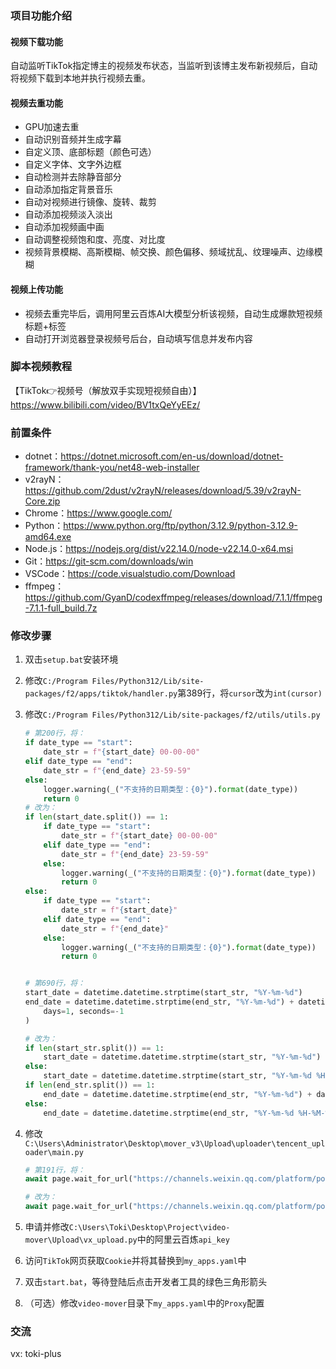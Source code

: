 ### 项目功能介绍

#### 视频下载功能

自动监听TikTok指定博主的视频发布状态，当监听到该博主发布新视频后，自动将视频下载到本地并执行视频去重。

#### 视频去重功能

- GPU加速去重
- 自动识别音频并生成字幕
- 自定义顶、底部标题（颜色可选）
- 自定义字体、文字外边框
- 自动检测并去除静音部分
- 自动添加指定背景音乐
- 自动对视频进行镜像、旋转、裁剪
- 自动添加视频淡入淡出
- 自动添加视频画中画
- 自动调整视频饱和度、亮度、对比度
- 视频背景模糊、高斯模糊、帧交换、颜色偏移、频域扰乱、纹理噪声、边缘模糊

#### 视频上传功能

- 视频去重完毕后，调用阿里云百炼AI大模型分析该视频，自动生成爆款短视频标题+标签
- 自动打开浏览器登录视频号后台，自动填写信息并发布内容

### 脚本视频教程

【TikTok👉视频号（解放双手实现短视频自由）】 https://www.bilibili.com/video/BV1txQeYyEEz/

### 前置条件

- dotnet：https://dotnet.microsoft.com/en-us/download/dotnet-framework/thank-you/net48-web-installer
- v2rayN：https://github.com/2dust/v2rayN/releases/download/5.39/v2rayN-Core.zip
- Chrome：https://www.google.com/
- Python：https://www.python.org/ftp/python/3.12.9/python-3.12.9-amd64.exe
- Node.js：https://nodejs.org/dist/v22.14.0/node-v22.14.0-x64.msi
- Git：https://git-scm.com/downloads/win
- VSCode：https://code.visualstudio.com/Download
- ffmpeg：https://github.com/GyanD/codexffmpeg/releases/download/7.1.1/ffmpeg-7.1.1-full_build.7z

### 修改步骤

1. 双击`setup.bat`安装环境

2. 修改`C:/Program Files/Python312/Lib/site-packages/f2/apps/tiktok/handler.py`第389行，将`cursor`改为`int(cursor)`

3. 修改`C:/Program Files/Python312/Lib/site-packages/f2/utils/utils.py`

   ```python
   # 第200行，将：
   if date_type == "start":
       date_str = f"{start_date} 00-00-00"
   elif date_type == "end":
       date_str = f"{end_date} 23-59-59"
   else:
       logger.warning(_("不支持的日期类型：{0}").format(date_type))
       return 0
   # 改为：
   if len(start_date.split()) == 1:
       if date_type == "start":
           date_str = f"{start_date} 00-00-00"
       elif date_type == "end":
           date_str = f"{end_date} 23-59-59"
       else:
           logger.warning(_("不支持的日期类型：{0}").format(date_type))
           return 0
   else:
       if date_type == "start":
           date_str = f"{start_date}"
       elif date_type == "end":
           date_str = f"{end_date}"
       else:
           logger.warning(_("不支持的日期类型：{0}").format(date_type))
           return 0
   

   # 第690行，将：
   start_date = datetime.datetime.strptime(start_str, "%Y-%m-%d")
   end_date = datetime.datetime.strptime(end_str, "%Y-%m-%d") + datetime.timedelta(
       days=1, seconds=-1
   )
   
   # 改为：
   if len(start_str.split()) == 1:
       start_date = datetime.datetime.strptime(start_str, "%Y-%m-%d")
   else:
       start_date = datetime.datetime.strptime(start_str, "%Y-%m-%d %H-%M-%S")
   if len(end_str.split()) == 1:
       end_date = datetime.datetime.strptime(end_str, "%Y-%m-%d") + datetime.timedelta(days=1, seconds=-1)
   else:
       end_date = datetime.datetime.strptime(end_str, "%Y-%m-%d %H-%M-%S")
   ```

4. 修改`C:\Users\Administrator\Desktop\mover_v3\Upload\uploader\tencent_uploader\main.py`

   ```python
   # 第191行，将：
   await page.wait_for_url("https://channels.weixin.qq.com/platform/post/list", timeout=1500)
   
   # 改为：
   await page.wait_for_url("https://channels.weixin.qq.com/platform/post/list", timeout=10000)
   ```

5. 申请并修改`C:\Users\Toki\Desktop\Project\video-mover\Upload\vx_upload.py`中的阿里云百炼`api_key`

6. 访问`TikTok`网页获取`Cookie`并将其替换到`my_apps.yaml`中

7. 双击`start.bat`，等待登陆后点击开发者工具的绿色三角形箭头

8. （可选）修改`video-mover`目录下`my_apps.yaml`中的`Proxy`配置

### 交流

vx: toki-plus
